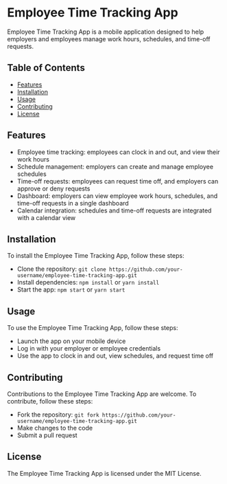 # Employee Time Tracking App

Employee Time Tracking App is a mobile application designed to help employers and employees manage work hours, schedules, and time-off requests.

## Table of Contents

- [Features](#features)
- [Installation](#installation)
- [Usage](#usage)
- [Contributing](#contributing)
- [License](#license)

## Features

- Employee time tracking: employees can clock in and out, and view their work hours
- Schedule management: employers can create and manage employee schedules
- Time-off requests: employees can request time off, and employers can approve or deny requests
- Dashboard: employers can view employee work hours, schedules, and time-off requests in a single dashboard
- Calendar integration: schedules and time-off requests are integrated with a calendar view

## Installation

To install the Employee Time Tracking App, follow these steps:

- Clone the repository: `git clone https://github.com/your-username/employee-time-tracking-app.git`
- Install dependencies: `npm install` or `yarn install`
- Start the app: `npm start` or `yarn start`

## Usage

To use the Employee Time Tracking App, follow these steps:

- Launch the app on your mobile device
- Log in with your employer or employee credentials
- Use the app to clock in and out, view schedules, and request time off

## Contributing

Contributions to the Employee Time Tracking App are welcome. To contribute, follow these steps:

- Fork the repository: `git fork https://github.com/your-username/employee-time-tracking-app.git`
- Make changes to the code
- Submit a pull request

## License

The Employee Time Tracking App is licensed under the MIT License.
